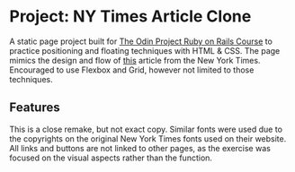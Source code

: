 # Project: NY Times Article Clone 
A static page project built for [The Odin Project Ruby on Rails Course](https://www.theodinproject.com/courses/html-and-css/lessons/positioning-and-floating-elements) to practice positioning and floating techniques with HTML & CSS. The page mimics the design and flow of [this](https://www.nytimes.com/2014/03/18/science/space/detection-of-waves-in-space-buttresses-landmark-theory-of-big-bang.html?_r=0) article from the New York Times. Encouraged to use Flexbox and Grid, however not limited to those techniques. 

## Features 
This is a close remake, but not exact copy. Similar fonts were used due to the copyrights on the original New York Times fonts used on their website. All links and buttons are not linked to other pages, as the exercise was focused on the visual aspects rather than the function.
